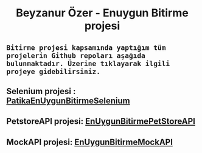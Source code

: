 <h1 align="center"> Beyzanur Özer - Enuygun Bitirme projesi </h1>

##  ```Bitirme projesi kapsamında yaptığım tüm projelerin Github repoları aşağıda bulunmaktadır. Üzerine tıklayarak ilgili projeye gidebilirsiniz.  ``` 

## Selenium projesi : [PatikaEnUygunBitirmeSelenium](https://github.com/nurbeyza/PatikaEnUygunBitirmeSelenium)
## PetstoreAPI projesi: [EnUygunBitirmePetStoreAPI](https://github.com/nurbeyza/EnUygunBitirmePetStoreAPI)
## MockAPI projesi: [EnUygunBitirmeMockAPI](https://github.com/nurbeyza/EnUygunBitirmeMockAPI)
